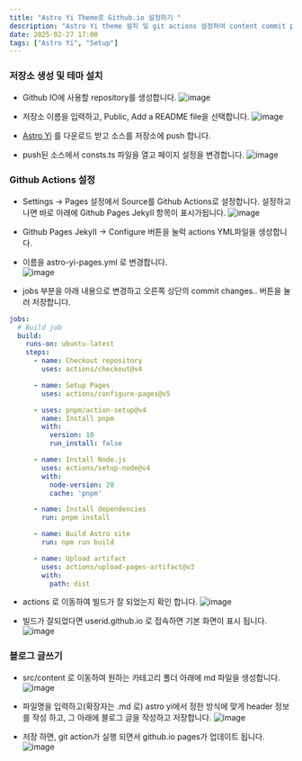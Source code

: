 ```yaml
---
title: "Astro Yi Theme로 Github.io 설정하기 "
description: "Astro Yi theme 설치 및 git actions 설정하여 content commit pages 발행 하는 방법을 설명합니다.  "
date: 2025-02-27 17:00
tags: ["Astro Yi", "Setup"]
---
```


### 저장소 생성 및 테마 설치

- Github IO에 사용할 repository를 생성합니다. 
![image](https://github.com/user-attachments/assets/f701db4f-df6b-4bd0-8f66-5f8137e734d2)

- 저장소 이름을 입력하고,  Public, Add a README file을 선택합니다.
![image](https://github.com/user-attachments/assets/34ab71c9-eeb2-476d-b80a-a6f2eb4705d6)

- [Astro Yi](https://github.com/cirry/astro-yi) 를 다운로드 받고 소스를 저장소에 push 합니다.

- push된 소스에서 consts.ts 파일을 열고 페이지 설정을 변경합니다. 
![image](https://github.com/user-attachments/assets/7abe04c8-5491-4a01-94e1-cb85a4597fb6)


### Github Actions 설정

- Settings -> Pages 설정에서 Source를 Github Actions로 설정합니다. 설정하고 나면 바로 아래에 Github Pages JekyII 항목이 표시가됩니다. 
![image](https://github.com/user-attachments/assets/c2ae76be-9f57-44fc-8c44-db7ec0708f41)

- Github Pages JekyII -> Configure 버튼을 눌럭 actions YML파일을 생성합니다. 

- 이름을 astro-yi-pages.yml 로 변경합니다.  
![image](https://github.com/user-attachments/assets/d17d60b5-c67e-40c0-adf0-91a2fc1fa3c8)

- jobs 부분을 아래 내용으로 변경하고 오른쪽 상단의 commit changes.. 버튼을 눌러 저장합니다. 
```yml
jobs:
  # Build job
  build:
    runs-on: ubuntu-latest
    steps:
      - name: Checkout repository
        uses: actions/checkout@v4

      - name: Setup Pages
        uses: actions/configure-pages@v5

      - uses: pnpm/action-setup@v4
        name: Install pnpm
        with:
          version: 10
          run_install: false

      - name: Install Node.js
        uses: actions/setup-node@v4
        with:
          node-version: 20
          cache: 'pnpm'

      - name: Install dependencies
        run: pnpm install

      - name: Build Astro site
        run: npm run build

      - name: Upload artifact
        uses: actions/upload-pages-artifact@v3
        with:
          path: dist  
```

- actions 로 이동하여 빌드가 잘 되었는지 확인 합니다. 
![image](https://github.com/user-attachments/assets/f99951ea-f654-4259-b66d-3b922e0b2bcb)

- 빌드가 잘되었다면 userid.github.io 로 접속하면 기본 화면이 표시 됩니다. 
![image](https://github.com/user-attachments/assets/0eb2c9c2-5e6d-4c46-a1cf-57e06913775f)


### 블로그 글쓰기
- src/content 로 이동하여 원하는 카테고리 폴더 아래에 md 파일을 생성합니다.
![image](https://github.com/user-attachments/assets/e5602423-6a0f-4504-b78b-5f50633c68e0)

- 파일명을 입력하고(확장자는 .md 로) astro yi에서 정한 방식에 맞게 header 정보를 작성 하고, 그 아래에 블로그 글을 작성하고 저장합니다. 
![image](https://github.com/user-attachments/assets/db475244-adcb-48f5-a405-861c5e274040)

- 저장 하면, git action가 실행 되면서 github.io pages가 업데이트 됩니다.
![image](https://github.com/user-attachments/assets/66a04af5-4ef1-4532-a6c7-7ac0d8ae72f2)

  

